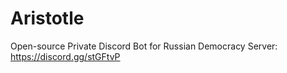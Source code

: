 # Aristotle
Open-source Private Discord Bot for Russian Democracy Server: https://discord.gg/stGFtvP
